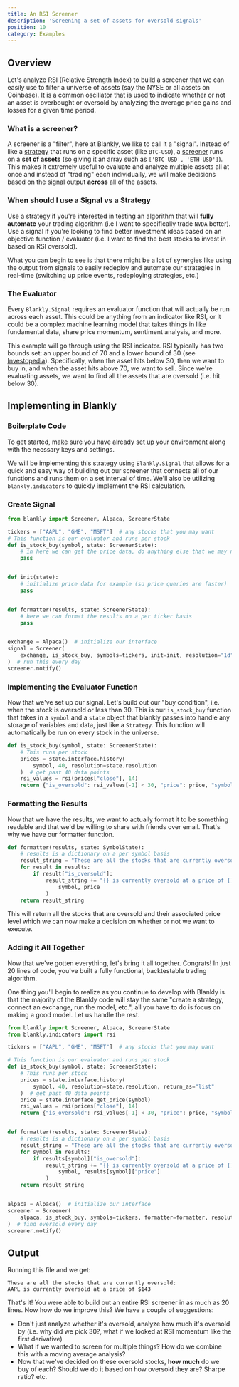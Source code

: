 ```yaml
---
title: An RSI Screener
description: 'Screening a set of assets for oversold signals'
position: 10
category: Examples
---
```


## Overview

Let's analyze RSI (Relative Strength Index) to build a screener that we can easily use to filter a universe of assets (say the NYSE or all assets on Coinbase). It is a common oscillator that is used to indicate whether or not an asset is overbought or oversold by analyzing the average price gains and losses for a given time period. 

### What is a screener?

A screener is a "filter", here at Blankly, we like to call it a "signal". Instead of like a [strategy](/core/strategy)  that runs on a specific asset (like `BTC-USD`), a [screener](/core/screener) runs on a **set of assets** (so giving it an array such as `['BTC-USD', 'ETH-USD']`). This makes it extremely useful to evaluate and analyze multiple assets all at once and instead of "trading" each individually, we will make decisions based on the signal output **across** all of the assets. 

### When should I use a Signal vs a Strategy

Use a strategy if you're interested in testing an algorithm that will **fully automate** your trading algorithm (i.e I want to specifically trade `NVDA` better). Use a signal if you're looking to find better investment ideas based on an objective function / evaluator (i.e. I want to find the best stocks to invest in based on RSI oversold). 

<alert>

What you can begin to see is that there might be a lot of synergies like using the output from signals to easily redeploy and automate our strategies in real-time (switching up price events, redeploying strategies, etc.)

</alert> 

### The Evaluator 

Every `Blankly.Signal` requires an evaluator function that will actually be run across each asset. This could be anything from an indicator like RSI, or it could be a complex machine learning model that takes things in like fundamental data, share price momentum, sentiment analysis, and more. 

This example will go through using the RSI indicator. RSI typically has two bounds set: an upper bound of 70 and a lower bound of 30 (see [Investopedia](https://www.investopedia.com/terms/r/rsi.asp)). Specifically, when the asset hits below 30, then we want to buy in, and when the asset hits above 70, we want to sell. Since we're evaluating assets, we want to find all the assets that are oversold (i.e. hit below 30). 

## Implementing in Blankly

### Boilerplate Code

<alert>
To get started, make sure you have already <a href="/getting-started/installation">set up</a> your environment along with the necssary keys and settings. 
</alert>

We will be implementing this strategy using `Blankly.Signal` that allows for a quick and easy way of building out our screener that connects all of our functions and runs them on a set interval of time. We'll also be utilizing `blankly.indicators` to quickly implement the RSI calculation. 

### Create Signal

```python
from blankly import Screener, Alpaca, ScreenerState

tickers = ["AAPL", "GME", "MSFT"]  # any stocks that you may want
# This function is our evaluator and runs per stock
def is_stock_buy(symbol, state: ScreenerState):
    # in here we can get the price data, do anything else that we may need
    pass


def init(state):
    # initialize price data for example (so price queries are faster)
    pass


def formatter(results, state: ScreenerState):
    # here we can format the results on a per ticker basis
    pass


exchange = Alpaca()  # initialize our interface
signal = Screener(
    exchange, is_stock_buy, symbols=tickers, init=init, resolution="1d"
)  # run this every day
screener.notify()
```

### Implementing the Evaluator Function

Now that we've set up our signal. Let's build out our "buy condition", i.e. when the stock is oversold or less than 30. This is our `is_stock_buy` function that takes in a `symbol` and a `state` object that blankly passes into handle any storage of variables and data, just like a `Strategy`. This function will automatically be run on every stock in the universe. 


```python
def is_stock_buy(symbol, state: ScreenerState):
    # This runs per stock
    prices = state.interface.history(
        symbol, 40, resolution=state.resolution
    )  # get past 40 data points
    rsi_values = rsi(prices["close"], 14)
    return {"is_oversold": rsi_values[-1] < 30, "price": price, "symbol": symbol}
```

### Formatting the Results 

Now that we have the results, we want to actually format it to be something readable and that we'd be willing to share with friends over email. That's why we have our formatter function. 

```python
def formatter(results, state: SymbolState):
    # results is a dictionary on a per symbol basis
    result_string = "These are all the stocks that are currently oversold: \n"
    for result in results:
        if result["is_oversold"]:
            result_string += "{} is currently oversold at a price of {}\n\n".format(
                symbol, price
            )
    return result_string
```

This will return all the stocks that are oversold and their associated price level which we can now make a decision on whether or not we want to execute. 

### Adding it All Together

Now that we've gotten everything, let's bring it all together. Congrats! In just 20 lines of code, you've built a fully functional, backtestable trading algorithm.

<alert type="success">
One thing you'll begin to realize as you continue to develop with Blankly is that the majority of the Blankly code will stay the same "create a strategy, connect an exchange, run the model, etc.", all you have to do is focus on making a good model. Let us handle the rest.
</alert>

```python
from blankly import Screener, Alpaca, ScreenerState
from blankly.indicators import rsi

tickers = ["AAPL", "GME", "MSFT"]  # any stocks that you may want

# This function is our evaluator and runs per stock
def is_stock_buy(symbol, state: ScreenerState):
    # This runs per stock
    prices = state.interface.history(
        symbol, 40, resolution=state.resolution, return_as="list"
    )  # get past 40 data points
    price = state.interface.get_price(symbol)
    rsi_values = rsi(prices["close"], 14)
    return {"is_oversold": rsi_values[-1] < 30, "price": price, "symbol": symbol}


def formatter(results, state: ScreenerState):
    # results is a dictionary on a per symbol basis
    result_string = "These are all the stocks that are currently oversold: \n"
    for symbol in results:
        if results[symbol]["is_oversold"]:
            result_string += "{} is currently oversold at a price of {}\n\n".format(
                symbol, results[symbol]["price"]
            )
    return result_string


alpaca = Alpaca()  # initialize our interface
screener = Screener(
    alpaca, is_stock_buy, symbols=tickers, formatter=formatter, resolution="1d"
)  # find oversold every day
screener.notify()
```

## Output

Running this file and we get: 

```
These are all the stocks that are currently oversold: 
AAPL is currently oversold at a price of $143
```

That's it! You were able to build out an entire RSI screener in as much as 20 lines. Now how do we improve this? We have a couple of suggestions: 

* Don't just analyze whether it's oversold, analyze how much it's oversold by (i.e. why did we pick 30?, what if we looked at RSI momentum like the first derivative)
* What if we wanted to screen for multiple things? How do we combine this with a moving average analysis? 
* Now that we've decided on these oversold stocks, **how** **much** do we buy of each? Should we do it based on how oversold they are? Sharpe ratio? etc. 
